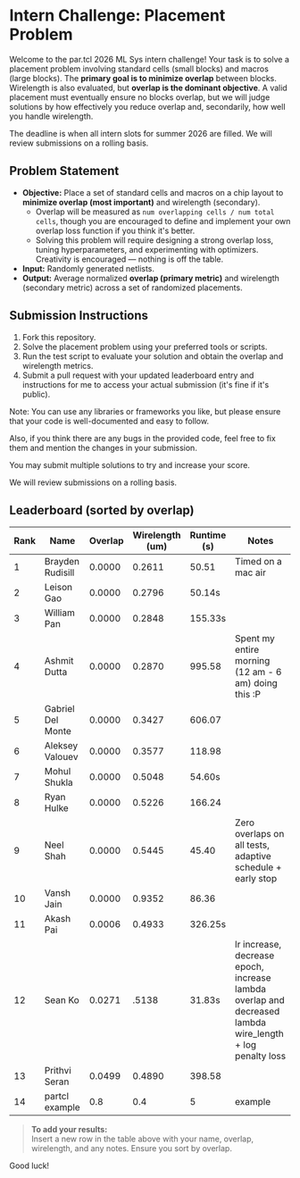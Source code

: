 # Intern Challenge: Placement Problem

Welcome to the par.tcl 2026 ML Sys intern challenge! Your task is to solve a placement problem involving standard cells (small blocks) and macros (large blocks). The **primary goal is to minimize overlap** between blocks. Wirelength is also evaluated, but **overlap is the dominant objective**. A valid placement must eventually ensure no blocks overlap, but we will judge solutions by how effectively you reduce overlap and, secondarily, how well you handle wirelength.

The deadline is when all intern slots for summer 2026 are filled. We will review submissions on a rolling basis.

## Problem Statement

- **Objective:** Place a set of standard cells and macros on a chip layout to **minimize overlap (most important)** and wirelength (secondary).  
  - Overlap will be measured as `num overlapping cells / num total cells`, though you are encouraged to define and implement your own overlap loss function if you think it's better.  
  - Solving this problem will require designing a strong overlap loss, tuning hyperparameters, and experimenting with optimizers. Creativity is encouraged — nothing is off the table.  
- **Input:** Randomly generated netlists.  
- **Output:** Average normalized **overlap (primary metric)** and wirelength (secondary metric) across a set of randomized placements.  

## Submission Instructions

1. Fork this repository.  
2. Solve the placement problem using your preferred tools or scripts.  
3. Run the test script to evaluate your solution and obtain the overlap and wirelength metrics.  
4. Submit a pull request with your updated leaderboard entry and instructions for me to access your actual submission (it's fine if it's public).  

Note: You can use any libraries or frameworks you like, but please ensure that your code is well-documented and easy to follow.  

Also, if you think there are any bugs in the provided code, feel free to fix them and mention the changes in your submission.  

You may submit multiple solutions to try and increase your score.

We will review submissions on a rolling basis. 


## Leaderboard (sorted by overlap)

| Rank | Name            | Overlap     | Wirelength (um) | Runtime (s) | Notes                |
|------|-----------------|-------------|-----------------|-------------|----------------------|
| 1    | Brayden Rudisill  | 0.0000      | 0.2611          | 50.51       |  Timed on a mac air |
| 2    | Leison Gao      | 0.0000      | 0.2796          | 50.14s      |                      |
| 3    | William Pan     | 0.0000      | 0.2848          | 155.33s     |                      |
| 4    | Ashmit Dutta    | 0.0000      | 0.2870          | 995.58      |  Spent my entire morning (12 am - 6 am) doing this :P       |
| 5    | Gabriel Del Monte  | 0.0000      | 0.3427          | 606.07      |                                                              |
| 6    | Aleksey  Valouev| 0.0000      | 0.3577          | 118.98      |                      |
| 7    | Mohul Shukla    | 0.0000      | 0.5048          | 54.60s      |                      |
| 8    | Ryan Hulke      | 0.0000      | 0.5226          | 166.24      |                      |
| 9    | Neel  Shah      | 0.0000      | 0.5445          | 45.40       |  Zero overlaps on all tests, adaptive schedule + early stop |
| 10   | Vansh Jain      | 0.0000      | 0.9352          | 86.36       |                      |
| 11   | Akash Pai       | 0.0006      | 0.4933          | 326.25s     |                      |
| 12   | Sean Ko         | 0.0271      |  .5138          | 31.83s      | lr increase, decrease epoch, increase lambda overlap and decreased lambda wire_length + log penalty loss |  
| 13   | Prithvi Seran   | 0.0499      | 0.4890          | 398.58      |                      |
| 14   | partcl example  | 0.8         | 0.4             | 5           | example              |

> **To add your results:**  
> Insert a new row in the table above with your name, overlap, wirelength, and any notes. Ensure you sort by overlap.

Good luck!